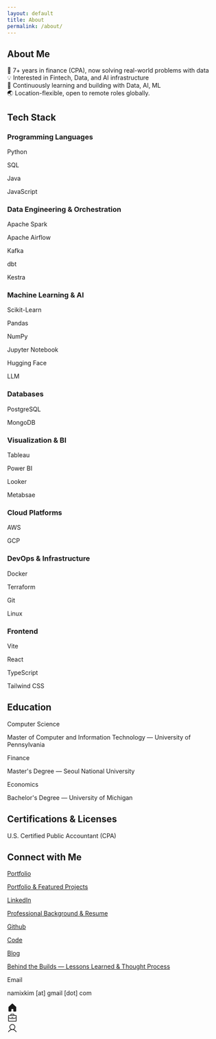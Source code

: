 ```yaml
---
layout: default
title: About
permalink: /about/
---
```


<div class="max-w-2xl mx-auto px-4 sm:px-6 lg:px-8">
<h2 class="text-[#191610] text-[22px] font-bold leading-tight tracking-[-0.015em] px-4 pb-3 pt-5">About Me</h2>
<p class="text-[#191610] text-base font-normal leading-normal pb-3 pt-1 px-4">
  🧩 7+ years in finance (CPA), now solving real-world problems with data<br>
  💡 Interested in Fintech, Data, and AI infrastructure<br>
  🔬 Continuously learning and building with Data, AI, ML<br>
  🌏 Location-flexible, open to remote roles globally.
</p>

<h2 class="text-[#191610] text-[22px] font-bold leading-tight tracking-[-0.015em] px-4 pb-3 pt-5">Tech Stack</h2>
<div class="px-4 pb-2">
  <h3 class="text-[#191610] text-sm font-medium leading-normal pt-2 pb-1">Programming Languages</h3>
  <div class="flex gap-3 flex-wrap pb-2">
    <div class="flex h-8 shrink-0 items-center justify-center gap-x-2 rounded-xl bg-[#f1efe9] pl-4 pr-4"><p class="text-[#191610] text-sm font-medium leading-normal">Python</p></div>
    <div class="flex h-8 shrink-0 items-center justify-center gap-x-2 rounded-xl bg-[#f1efe9] pl-4 pr-4"><p class="text-[#191610] text-sm font-medium leading-normal">SQL</p></div>
    <div class="flex h-8 shrink-0 items-center justify-center gap-x-2 rounded-xl bg-[#f1efe9] pl-4 pr-4"><p class="text-[#191610] text-sm font-medium leading-normal">Java</p></div>
    <div class="flex h-8 shrink-0 items-center justify-center gap-x-2 rounded-xl bg-[#f1efe9] pl-4 pr-4"><p class="text-[#191610] text-sm font-medium leading-normal">JavaScript</p></div>
  </div>
  <h3 class="text-[#191610] text-sm font-medium leading-normal pt-2 pb-1">Data Engineering & Orchestration</h3>
  <div class="flex gap-3 flex-wrap pb-2">
    <div class="flex h-8 shrink-0 items-center justify-center gap-x-2 rounded-xl bg-[#f1efe9] pl-4 pr-4"><p class="text-[#191610] text-sm font-medium leading-normal">Apache Spark</p></div>
    <div class="flex h-8 shrink-0 items-center justify-center gap-x-2 rounded-xl bg-[#f1efe9] pl-4 pr-4"><p class="text-[#191610] text-sm font-medium leading-normal">Apache Airflow</p></div>
    <div class="flex h-8 shrink-0 items-center justify-center gap-x-2 rounded-xl bg-[#f1efe9] pl-4 pr-4"><p class="text-[#191610] text-sm font-medium leading-normal">Kafka</p></div>
    <div class="flex h-8 shrink-0 items-center justify-center gap-x-2 rounded-xl bg-[#f1efe9] pl-4 pr-4"><p class="text-[#191610] text-sm font-medium leading-normal">dbt</p></div>
    <div class="flex h-8 shrink-0 items-center justify-center gap-x-2 rounded-xl bg-[#f1efe9] pl-4 pr-4"><p class="text-[#191610] text-sm font-medium leading-normal">Kestra</p></div>
  </div>
  <h3 class="text-[#191610] text-sm font-medium leading-normal pt-2 pb-1">Machine Learning & AI</h3>
  <div class="flex gap-3 flex-wrap pb-2">
    <div class="flex h-8 shrink-0 items-center justify-center gap-x-2 rounded-xl bg-[#f1efe9] pl-4 pr-4"><p class="text-[#191610] text-sm font-medium leading-normal">Scikit-Learn</p></div>
    <div class="flex h-8 shrink-0 items-center justify-center gap-x-2 rounded-xl bg-[#f1efe9] pl-4 pr-4"><p class="text-[#191610] text-sm font-medium leading-normal">Pandas</p></div>
    <div class="flex h-8 shrink-0 items-center justify-center gap-x-2 rounded-xl bg-[#f1efe9] pl-4 pr-4"><p class="text-[#191610] text-sm font-medium leading-normal">NumPy</p></div>
    <div class="flex h-8 shrink-0 items-center justify-center gap-x-2 rounded-xl bg-[#f1efe9] pl-4 pr-4"><p class="text-[#191610] text-sm font-medium leading-normal">Jupyter Notebook</p></div>
    <div class="flex h-8 shrink-0 items-center justify-center gap-x-2 rounded-xl bg-[#f1efe9] pl-4 pr-4"><p class="text-[#191610] text-sm font-medium leading-normal">Hugging Face</p></div>
    <div class="flex h-8 shrink-0 items-center justify-center gap-x-2 rounded-xl bg-[#f1efe9] pl-4 pr-4"><p class="text-[#191610] text-sm font-medium leading-normal">LLM</p></div>
  </div>
  <h3 class="text-[#191610] text-sm font-medium leading-normal pt-2 pb-1">Databases</h3>
  <div class="flex gap-3 flex-wrap pb-2">
    <div class="flex h-8 shrink-0 items-center justify-center gap-x-2 rounded-xl bg-[#f1efe9] pl-4 pr-4"><p class="text-[#191610] text-sm font-medium leading-normal">PostgreSQL</p></div>
    <div class="flex h-8 shrink-0 items-center justify-center gap-x-2 rounded-xl bg-[#f1efe9] pl-4 pr-4"><p class="text-[#191610] text-sm font-medium leading-normal">MongoDB</p></div>
  </div>
  <h3 class="text-[#191610] text-sm font-medium leading-normal pt-2 pb-1">Visualization & BI</h3>
  <div class="flex gap-3 flex-wrap pb-2">
    <div class="flex h-8 shrink-0 items-center justify-center gap-x-2 rounded-xl bg-[#f1efe9] pl-4 pr-4"><p class="text-[#191610] text-sm font-medium leading-normal">Tableau</p></div>
    <div class="flex h-8 shrink-0 items-center justify-center gap-x-2 rounded-xl bg-[#f1efe9] pl-4 pr-4"><p class="text-[#191610] text-sm font-medium leading-normal">Power BI</p></div>
    <div class="flex h-8 shrink-0 items-center justify-center gap-x-2 rounded-xl bg-[#f1efe9] pl-4 pr-4"><p class="text-[#191610] text-sm font-medium leading-normal">Looker</p></div>
    <div class="flex h-8 shrink-0 items-center justify-center gap-x-2 rounded-xl bg-[#f1efe9] pl-4 pr-4"><p class="text-[#191610] text-sm font-medium leading-normal">Metabsae</p></div>
  </div>
  <h3 class="text-[#191610] text-sm font-medium leading-normal pt-2 pb-1">Cloud Platforms</h3>
  <div class="flex gap-3 flex-wrap pb-2">
    <div class="flex h-8 shrink-0 items-center justify-center gap-x-2 rounded-xl bg-[#f1efe9] pl-4 pr-4"><p class="text-[#191610] text-sm font-medium leading-normal">AWS</p></div>
    <div class="flex h-8 shrink-0 items-center justify-center gap-x-2 rounded-xl bg-[#f1efe9] pl-4 pr-4"><p class="text-[#191610] text-sm font-medium leading-normal">GCP</p></div>
  </div>
  <h3 class="text-[#191610] text-sm font-medium leading-normal pt-2 pb-1">DevOps & Infrastructure</h3>
  <div class="flex gap-3 flex-wrap pb-2">
    <div class="flex h-8 shrink-0 items-center justify-center gap-x-2 rounded-xl bg-[#f1efe9] pl-4 pr-4"><p class="text-[#191610] text-sm font-medium leading-normal">Docker</p></div>
    <div class="flex h-8 shrink-0 items-center justify-center gap-x-2 rounded-xl bg-[#f1efe9] pl-4 pr-4"><p class="text-[#191610] text-sm font-medium leading-normal">Terraform</p></div>
    <div class="flex h-8 shrink-0 items-center justify-center gap-x-2 rounded-xl bg-[#f1efe9] pl-4 pr-4"><p class="text-[#191610] text-sm font-medium leading-normal">Git</p></div>
    <div class="flex h-8 shrink-0 items-center justify-center gap-x-2 rounded-xl bg-[#f1efe9] pl-4 pr-4"><p class="text-[#191610] text-sm font-medium leading-normal">Linux</p></div>
  </div>
  <h3 class="text-[#191610] text-sm font-medium leading-normal pt-2 pb-1">Frontend</h3>
  <div class="flex gap-3 flex-wrap pb-2">
    <div class="flex h-8 shrink-0 items-center justify-center gap-x-2 rounded-xl bg-[#f1efe9] pl-4 pr-4"><p class="text-[#191610] text-sm font-medium leading-normal">Vite</p></div>
    <div class="flex h-8 shrink-0 items-center justify-center gap-x-2 rounded-xl bg-[#f1efe9] pl-4 pr-4"><p class="text-[#191610] text-sm font-medium leading-normal">React</p></div>
    <div class="flex h-8 shrink-0 items-center justify-center gap-x-2 rounded-xl bg-[#f1efe9] pl-4 pr-4"><p class="text-[#191610] text-sm font-medium leading-normal">TypeScript</p></div>
    <div class="flex h-8 shrink-0 items-center justify-center gap-x-2 rounded-xl bg-[#f1efe9] pl-4 pr-4"><p class="text-[#191610] text-sm font-medium leading-normal">Tailwind CSS</p></div>
  </div>
</div>

<h2 class="text-[#191610] text-[22px] font-bold leading-tight tracking-[-0.015em] px-4 pb-3 pt-5">Education</h2>
<div class="flex items-center gap-4 bg-[#fbfaf9] px-4 min-h-[72px] py-2 justify-between">
  <div class="flex flex-col justify-center">
    <p class="text-[#191610] text-base font-medium leading-normal line-clamp-1">Computer Science</p>
    <p class="text-[#8c7f5a] text-sm font-normal leading-normal line-clamp-2">Master of Computer and Information Technology — University of Pennsylvania</p>
  </div>
</div>
<div class="flex items-center gap-4 bg-[#fbfaf9] px-4 min-h-[72px] py-2 justify-between">
  <div class="flex flex-col justify-center">
    <p class="text-[#191610] text-base font-medium leading-normal line-clamp-1">Finance</p>
    <p class="text-[#8c7f5a] text-sm font-normal leading-normal line-clamp-2">Master's Degree — Seoul National University</p>
  </div>
</div>
<div class="flex items-center gap-4 bg-[#fbfaf9] px-4 min-h-[72px] py-2 justify-between">
  <div class="flex flex-col justify-center">
    <p class="text-[#191610] text-base font-medium leading-normal line-clamp-1">Economics</p>
    <p class="text-[#8c7f5a] text-sm font-normal leading-normal line-clamp-2">Bachelor's Degree — University of Michigan</p>
  </div>
</div>


<h2 class="text-[#191610] text-[22px] font-bold leading-tight tracking-[-0.015em] px-4 pb-3 pt-5">Certifications & Licenses</h2>
<div class="px-4 pb-4 flex flex-wrap gap-4">
  <div data-iframe-width="150" data-iframe-height="270" data-share-badge-id="f91b47ad-a20f-4460-ab0a-343c48d6c23c" data-share-badge-host="https://www.credly.com"></div>
  <div data-iframe-width="150" data-iframe-height="270" data-share-badge-id="eea63177-e123-4765-a53d-33c2b582dc94" data-share-badge-host="https://www.credly.com"></div>
</div>
<div class="flex items-center gap-4 bg-[#fbfaf9] px-4 min-h-[72px] py-2 justify-between">
  <div class="flex flex-col justify-center">
    <p class="text-[#191610] text-base font-medium leading-normal line-clamp-1">U.S. Certified Public Accountant (CPA)</p>
  </div>
</div>


<h2 class="text-[#191610] text-[22px] font-bold leading-tight tracking-[-0.015em] px-4 pb-3 pt-5">Connect with Me</h2>
<div class="flex items-center gap-4 bg-[#fbfaf9] px-4 min-h-[72px] py-2 justify-between">
  <div class="flex flex-col justify-center">
    <p class="text-[#191610] text-base font-medium leading-normal line-clamp-1"><a href="https://namikimlab.github.io/" class="hover:underline" target="_blank" rel="noopener">Portfolio</a></p>
    <p class="text-[#8c7f5a] text-sm font-normal leading-normal line-clamp-2"><a href="https://namikimlab.github.io/" class="hover:underline" target="_blank" rel="noopener">Portfolio & Featured Projects</a></p>
  </div>
</div>
<div class="flex items-center gap-4 bg-[#fbfaf9] px-4 min-h-[72px] py-2 justify-between">
  <div class="flex flex-col justify-center">
    <p class="text-[#191610] text-base font-medium leading-normal line-clamp-1"><a href="https://www.linkedin.com/in/namixkim/" class="hover:underline" target="_blank" rel="noopener">LinkedIn</a></p>
    <p class="text-[#8c7f5a] text-sm font-normal leading-normal line-clamp-2"><a href="https://www.linkedin.com/in/namixkim/" class="hover:underline" target="_blank" rel="noopener">Professional Background & Resume</a></p>
  </div>
</div>
<div class="flex items-center gap-4 bg-[#fbfaf9] px-4 min-h-[72px] py-2 justify-between">
  <div class="flex flex-col justify-center">
    <p class="text-[#191610] text-base font-medium leading-normal line-clamp-1"><a href="https://github.com/namikimlab/" class="hover:underline" target="_blank" rel="noopener">Github</a></p>
    <p class="text-[#8c7f5a] text-sm font-normal leading-normal line-clamp-2"><a href="https://github.com/namikimlab/" class="hover:underline" target="_blank" rel="noopener">Code</a></p>
  </div>
</div>
<div class="flex items-center gap-4 bg-[#fbfaf9] px-4 min-h-[72px] py-2 justify-between">
  <div class="flex flex-col justify-center">
    <p class="text-[#191610] text-base font-medium leading-normal line-clamp-1"><a href="https://en.namixkim.com/" class="hover:underline" target="_blank" rel="noopener">Blog</a></p>
    <p class="text-[#8c7f5a] text-sm font-normal leading-normal line-clamp-2"><a href="https://en.namixkim.com/" class="hover:underline" target="_blank" rel="noopener">Behind the Builds — Lessons Learned & Thought Process</a></p>
  </div>
</div>
<div class="flex items-center gap-4 bg-[#fbfaf9] px-4 min-h-[72px] py-2 justify-between">
  <div class="flex flex-col justify-center">
    <p class="text-[#191610] text-base font-medium leading-normal line-clamp-1">Email</p>
    <p class="text-[#8c7f5a] text-sm font-normal leading-normal line-clamp-2">namixkim [at] gmail [dot] com</p>
  </div>
</div>
</div>

<div class="h-20"></div>

<div class="fixed bottom-0 left-0 right-0">
  <div class="flex gap-2 border-t border-[#f1efe9] bg-[#fbfaf9] px-4 pb-3 pt-2">
    <a class="flex flex-1 flex-col items-center justify-end gap-1 text-[#8c7f5a]" href="/">
      <div class="text-[#8c7f5a] flex h-8 items-center justify-center">
        <svg xmlns="http://www.w3.org/2000/svg" width="24px" height="24px" fill="currentColor" viewBox="0 0 256 256">
          <path d="M224,115.55V208a16,16,0,0,1-16,16H168a16,16,0,0,1-16-16V168a8,8,0,0,0-8-8H112a8,8,0,0,0-8,8v40a16,16,0,0,1-16,16H48a16,16,0,0,1-16-16V115.55a16,16,0,0,1,5.17-11.78l80-75.48.11-.11a16,16,0,0,1,21.53,0,1.14,1.14,0,0,0,.11.11l80,75.48A16,16,0,0,1,224,115.55Z"></path>
        </svg>
      </div>
    </a>
    <a class="flex flex-1 flex-col items-center justify-end gap-1 text-[#8c7f5a]" href="/projects">
      <div class="text-[#8c7f5a] flex h-8 items-center justify-center">
        <svg xmlns="http://www.w3.org/2000/svg" width="24px" height="24px" fill="currentColor" viewBox="0 0 256 256">
          <path d="M216,56H176V48a24,24,0,0,0-24-24H104A24,24,0,0,0,80,48v8H40A16,16,0,0,0,24,72V200a16,16,0,0,0,16,16H216a16,16,0,0,0,16-16V72A16,16,0,0,0,216,56ZM96,48a8,8,0,0,1,8-8h48a8,8,0,0,1,8,8v8H96ZM216,72v41.61A184,184,0,0,1,128,136a184.07,184.07,0,0,1-88-22.38V72Zm0,128H40V131.64A200.19,200.19,0,0,0,128,152a200.25,200.25,0,0,0,88-20.37V200ZM104,112a8,8,0,0,1,8-8h32a8,8,0,0,1,0,16H112A8,8,0,0,1,104,112Z"></path>
        </svg>
      </div>
    </a>
    <a class="flex flex-1 flex-col items-center justify-end gap-1 text-[#191610]" href="/about">
      <div class="text-[#191610] flex h-8 items-center justify-center">
        <svg xmlns="http://www.w3.org/2000/svg" width="24px" height="24px" fill="currentColor" viewBox="0 0 256 256">
          <path d="M230.92,212c-15.23-26.33-38.7-45.21-66.09-54.16a72,72,0,1,0-73.66,0C63.78,166.78,40.31,185.66,25.08,212a8,8,0,1,0,13.85,8c18.84-32.56,52.14-52,89.07-52s70.23,19.44,89.07,52a8,8,0,1,0,13.85-8ZM72,96a56,56,0,1,1,56,56A56.06,56.06,0,0,1,72,96Z"></path>
        </svg>
      </div>
    </a>
  </div>
  <div class="h-5 bg-[#fbfaf9]"></div>
</div>

<script type="text/javascript" async src="//cdn.credly.com/assets/utilities/embed.js"></script> 